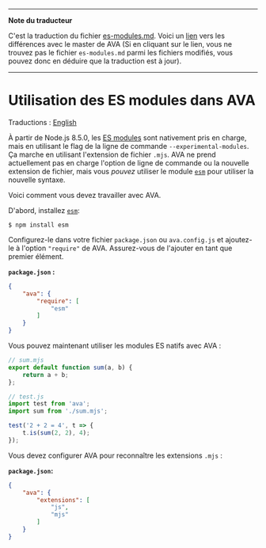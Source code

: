 ___
**Note du traducteur**

C'est la traduction du fichier [es-modules.md](https://github.com/avajs/ava/blob/master/docs/recipes/es-modules.md). Voici un [lien](https://github.com/avajs/ava/compare/b4ea43529a6d058a96055735cfa6e7056c009112...master#diff-1da5d6bfe1c97b416498e18caafe90fc) vers les différences avec le master de AVA (Si en cliquant sur le lien, vous ne trouvez pas le fichier `es-modules.md` parmi les fichiers modifiés, vous pouvez donc en déduire que la traduction est à jour).
___
# Utilisation des ES modules dans AVA

Traductions : [English](https://github.com/avajs/ava/blob/master/docs/recipes/es-modules.md)

À partir de Node.js 8.5.0, les [ES modules](http://2ality.com/2017/09/native-esm-node.html) sont nativement pris en charge, mais en utilisant le flag de la ligne de commande `--experimental-modules`. Ça marche en utilisant l'extension de fichier `.mjs`. AVA ne prend actuellement pas en charge l'option de ligne de commande ou la nouvelle extension de fichier, mais vous *pouvez* utiliser le module [`esm`](https://github.com/standard-things/esm) pour utiliser la nouvelle syntaxe.

Voici comment vous devez travailler avec AVA.

D'abord, installez [`esm`](https://github.com/standard-things/esm):

```
$ npm install esm
```

Configurez-le dans votre fichier `package.json` ou `ava.config.js` et ajoutez-le à l'option `"require"` de AVA. Assurez-vous de l'ajouter en tant que premier élément.

**`package.json` :**

```json
{
	"ava": {
		"require": [
			"esm"
		]
	}
}
```

Vous pouvez maintenant utiliser les modules ES natifs avec AVA :

```js
// sum.mjs
export default function sum(a, b) {
	return a + b;
};
```

```js
// test.js
import test from 'ava';
import sum from './sum.mjs';

test('2 + 2 = 4', t => {
	t.is(sum(2, 2), 4);
});
```

Vous devez configurer AVA pour reconnaître les extensions `.mjs` :

**`package.json`:**

```json
{
	"ava": {
		"extensions": [
			"js",
			"mjs"
		]
	}
}
```
